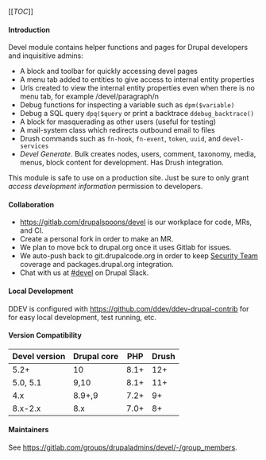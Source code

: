 [[_TOC_]]

#### Introduction

Devel module contains helper functions and pages for Drupal developers and
inquisitive admins:

 - A block and toolbar for quickly accessing devel pages
 - A menu tab added to entities to give access to internal entity properties
 - Urls created to view the internal entity properties even when there is no menu tab, for example /devel/paragraph/n
 - Debug functions for inspecting a variable such as `dpm($variable)`
 - Debug a SQL query `dpq($query` or print a backtrace `ddebug_backtrace()`
 - A block for masquerading as other users (useful for testing)
 - A mail-system class which redirects outbound email to files
 - Drush commands such as `fn-hook`, `fn-event`, `token`, `uuid`, and `devel-services`
 - *Devel Generate*. Bulk creates nodes, users, comment, taxonomy, media, menus, block content for development. Has
 Drush integration.

This module is safe to use on a production site. Just be sure to only grant
_access development information_ permission to developers.

#### Collaboration
- https://gitlab.com/drupalspoons/devel is our workplace for code, MRs, and CI.
- Create a personal fork in order to make an MR.
- We plan to move bck to drupal.org once it uses Gitlab for issues.
- We auto-push back to git.drupalcode.org in order to keep
[Security Team](https://www.drupal.org/security) coverage and packages.drupal.org integration.
- Chat with us at [#devel](https://drupal.slack.com/archives/C012WAW1MH6) on Drupal Slack.

#### Local Development
DDEV is configured with https://github.com/ddev/ddev-drupal-contrib for for easy
local development, test running, etc.

#### Version Compatibility
| Devel version | Drupal core | PHP  | Drush |
|---------------|-------------|------|-------|
| 5.2+          | 10          | 8.1+ | 12+   |
| 5.0, 5.1      | 9,10        | 8.1+ | 11+   |
| 4.x           | 8.9+,9      | 7.2+ | 9+    |
| 8.x-2.x       | 8.x         | 7.0+ | 8+    |

#### Maintainers

See https://gitlab.com/groups/drupaladmins/devel/-/group_members.
